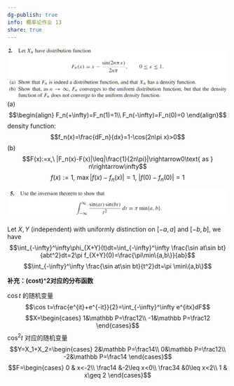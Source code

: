 ```yaml
---
dg-publish: true
info: 概率论作业 13
share: true
---
```


![Pasted image 20231219190458.png](../../Pasted%20image%2020231219190458.png)
(a)
$$\begin{align}
F_n(+\infty)=F_n(1)=1\\ F_n(-\infty)=F_n(0)=0
\end{align}$$
density function:
$$f_n(x)=\frac{dF_n}{dx}=1-\cos(2n\pi x)>0$$
(b)
$$F(x):=x,\ |F_n(x)-F(x)|\leq|\frac{1}{2n\pi}|\rightarrow0\text{ as } n\rightarrow\infty$$
$$f(x):=1,\ \max |f(x)-f_n(x)|=1,\ |f(0)-f_n(0)|=1$$

![Pasted image 20231219201351.png](../../Pasted%20image%2020231219201351.png)

Let $X,Y$ (independent) with uniformly distinction on $[-a,a]$ and $[-b,b]$, we have 
$$\int_{-\infty}^\infty\phi_{X+Y}(t)dt=\int_{-\infty}^\infty \frac{\sin at\sin bt}{abt^2}dt=2\pi f_{X+Y}(0)=\frac{\pi\min\{a,b\}}{ab}$$
$$\int_{-\infty}^\infty \frac{\sin at\sin bt}{t^2}dt=\pi \min\{a,b\}$$

**补充：(cost)^2对应的分布函数**

$\cos t$ 的随机变量
$$\cos t=\frac{e^{it}+e^{-it}}{2}=\int_{-\infty}^\infty e^{itx}dF$$
$$X=\begin{cases}
1&\mathbb P=\frac12\\
-1&\mathbb P=\frac12
\end{cases}$$
$\cos^2 t$ 对应的随机变量
$$Y=X_1+X_2=\begin{cases}
2&\mathbb P=\frac14\\
0&\mathbb P=\frac12\\
-2&\mathbb P=\frac14
\end{cases}$$
$$F=\begin{cases}
0 & x<-2\\
\frac14 &-2\leq x<0\\
\frac34 &0\leq x<2\\
1 & x\geq 2
\end{cases}$$
